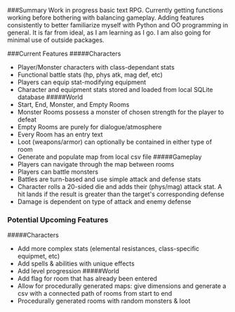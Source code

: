 ###Summary
Work in progress basic text RPG. Currently getting functions working before bothering with balancing gameplay. Adding features consistently to better familiarize myself with Python and OO programming in general. It is far from ideal, as I am learning as I go. I am also going for minimal use of outside packages.

###Current Features
#####Characters
* Player/Monster characters with class-dependant stats
* Functional battle stats (hp, phys atk, mag def, etc)
* Players can equip stat-modifying equipment
* Character and equipment stats stored and loaded from local SQLite database
#####World
* Start, End, Monster, and Empty Rooms
* Monster Rooms possess a monster of chosen strength for the player to defeat
* Empty Rooms are purely for dialogue/atmosphere
* Every Room has an entry text
* Loot (weapons/armor) can optionally be contained in either type of room
* Generate and populate map from local csv file
#####Gameplay
* Players can navigate through the map between rooms
* Players can battle monsters
* Battles are turn-based and use simple attack and defense stats
* Character rolls a 20-sided die and adds their (phys/mag) attack stat. A hit lands if the result is greater than the target's corresponding defense
* Damage is dependent on type of attack and enemy defense

### Potential Upcoming Features
#####Characters
* Add more complex stats (elemental resistances, class-specific equipmet, etc)
* Add spells & abilities with unique effects
* Add level progression
#####World
* Add flag for room that has already been entered
* Allow for procedurally generated maps: give dimensions and generate a csv with a connected path of rooms from start to end
* Procedurally generated rooms with random monsters & loot
